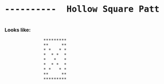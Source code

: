 

<pre><h1 align="center">----------  Hollow Square Pattern with Diagonal  ----------</h1></pre>


### Looks like:

<pre>
               *********
               **     **
               * *   * *
               *  * *  *
               *   *   *
               *  * *  *
               * *   * *
               **     **
               *********                

</pre>
